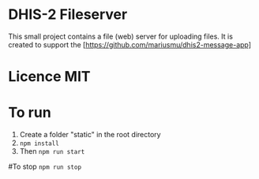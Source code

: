 # DHIS-2 Fileserver
This small project contains a file (web) server for uploading files.
It is created to support the [https://github.com/mariusmu/dhis2-message-app]
# Licence MIT

# To run
1. Create a folder "static" in the root directory
2. ```npm install```
3. Then ```npm run start```

#To stop
```npm run stop```
